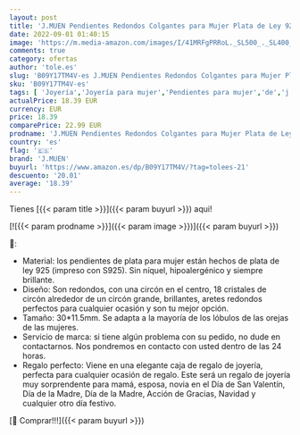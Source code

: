 ```yaml
---
layout: post
title: 'J.MUEN Pendientes Redondos Colgantes para Mujer Plata de Ley 925 Pendientes  Día de la Madre Caja de Regalo Empaquetada'
date: 2022-09-01 01:40:15
image: 'https://m.media-amazon.com/images/I/41MRFgPRRoL._SL500_._SL400_.jpg'
comments: true
category: ofertas
author: 'tole.es'
slug: 'B09Y17TM4V-es J.MUEN Pendientes Redondos Colgantes para Mujer Plata de...'
sku: 'B09Y17TM4V-es'
tags: [ 'Joyería','Joyería para mujer','Pendientes para mujer','de','j.muen','ley','plata','🇪🇸', ]
actualPrice: 18.39 EUR
currency: EUR
price: 18.39
comparePrice: 22.99 EUR
prodname: 'J.MUEN Pendientes Redondos Colgantes para Mujer Plata de Ley 925 Pendientes  Día de la Madre Caja de Regalo Empaquetada'
country: 'es'
flag: '🇪🇸'
brand: 'J.MUEN'
buyurl: 'https://www.amazon.es/dp/B09Y17TM4V/?tag=tolees-21'
descuento: '20.01'
average: '18.39'
---
```


Tienes [{{< param title >}}]({{< param buyurl >}}) aqui!

[![{{< param prodname >}}]({{< param image >}})]({{< param buyurl >}})

🔎:

- Material: los pendientes de plata para mujer están hechos de plata de ley 925 (impreso con S925). Sin níquel, hipoalergénico y siempre brillante.
- Diseño: Son redondos, con una circón en el centro, 18 cristales de circón alrededor de un circón grande, brillantes, aretes redondos perfectos para cualquier ocasión y son tu mejor opción.
- Tamaño: 30*11.5mm. Se adapta a la mayoría de los lóbulos de las orejas de las mujeres.
- Servicio de marca: si tiene algún problema con su pedido, no dude en contactarnos. Nos pondremos en contacto con usted dentro de las 24 horas.
- Regalo perfecto: Viene en una elegante caja de regalo de joyería, perfecta para cualquier ocasión de regalo. Este será un regalo de joyería muy sorprendente para mamá, esposa, novia en el Día de San Valentín, Día de la Madre, Día de la Madre, Acción de Gracias, Navidad y cualquier otro día festivo.

[🛒 Comprar!!!]({{< param buyurl >}})
